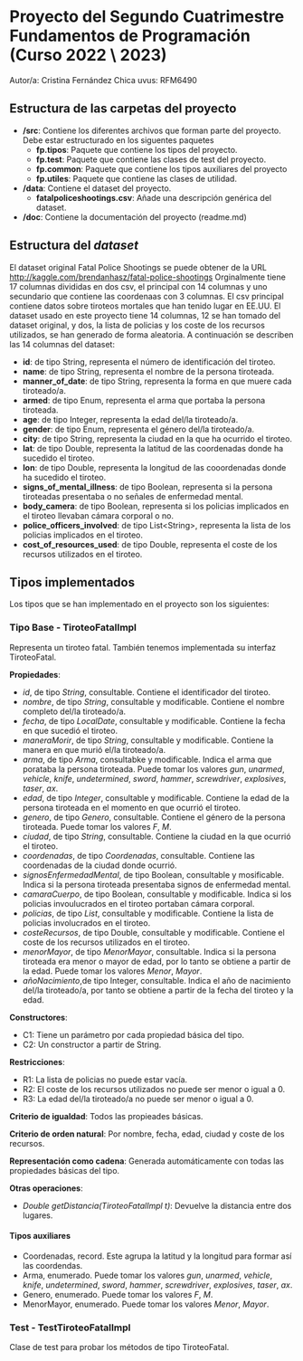 # Proyecto del Segundo Cuatrimestre Fundamentos de Programación (Curso  2022 \ 2023)
Autor/a: Cristina Fernández Chica   uvus: RFM6490


## Estructura de las carpetas del proyecto

* **/src**: Contiene los diferentes archivos que forman parte del proyecto. Debe estar estructurado en los siguentes paquetes
    * **fp.tipos**: Paquete que contiene los tipos del proyecto.
    * **fp.test**: Paquete que contiene las clases de test del proyecto.
    * **fp.common**: Paquete que contiene los tipos auxiliares del proyecto
    * **fp.utiles**:  Paquete que contiene las clases de utilidad. 
* **/data**: Contiene el dataset del proyecto.
    * **fatalpoliceshootings.csv**: Añade una descripción genérica del dataset.
* **/doc**: Contiene la documentación del proyecto (readme.md)
    
## Estructura del *dataset*

El dataset original Fatal Police Shootings se puede obtener de la URL http://kaggle.com/brendanhasz/fatal-police-shootings
Orginalmente tiene 17 columnas divididas en dos csv, el principal con 14 columnas y uno secundario que contiene las coordenaas
con 3 columnas. El csv principal contiene datos sobre tiroteos mortales que han tenido lugar en EE.UU. El dataset usado en este
proyecto tiene 14 columnas, 12 se han tomado del dataset original, y dos, la lista de policias y los coste de los recursos 
utilizados, se han generado de forma aleatoria. A continuación se describen las 14 columnas del dataset:


* **id**: de tipo String, representa el número de identificación del tiroteo.
* **name**: de tipo String, representa el nombre de la persona tiroteada.
* **manner_of_date**: de tipo String, representa la forma en que muere cada tiroteado/a.
* **armed**: de tipo Enum, representa el arma que portaba la persona tiroteada.
* **age**: de tipo Integer, representa la edad del/la tiroteado/a.
* **gender**: de tipo Enum, representa el género del/la tiroteado/a.
* **city**: de tipo String, representa la ciudad en la que ha ocurrido el tiroteo.
* **lat**: de tipo Double, representa la latitud de las coordenadas donde ha sucedido el tiroteo.
* **lon**: de tipo Double, representa la longitud de las cooordenadas donde ha sucedido el tiroteo.
* **signs_of_mental_illness**: de tipo Boolean, representa si la persona tiroteadas presentaba o no señales de enfermedad mental.
* **body_camera**: de tipo Boolean, representa si los policias implicados en el tiroteo llevaban cámara corporal o no.
* **police_officers_involved**: de tipo List\<String\>, representa la lista de los policias implicados en el tiroteo.
* **cost_of_resources_used**: de tipo Double, representa el coste de los recursos utilizados en el tiroteo.



## Tipos implementados

Los tipos que se han implementado en el proyecto son los siguientes:

### Tipo Base - TiroteoFatalImpl

Representa un tiroteo fatal. También tenemos implementada su interfaz TiroteoFatal.

**Propiedades**:

- *id*, de tipo *String*, consultable. Contiene el identificador del tiroteo. 
- *nombre*, de tipo *String*, consultable y modificable. Contiene el nombre completo del/la tiroteado/a.
- *fecha*, de tipo *LocalDate*, consultable y modificable. Contiene la fecha en que sucedió el tiroteo.
- *maneraMorir*, de tipo *String*, consultable y modificable. Contiene la manera en que murió el/la tiroteado/a.
- *arma*, de tipo *Arma*, consultabke y modificable. Indica el arma que porataba la persona tiroteada. 
  Puede tomar los valores *gun*, *unarmed*, *vehicle*, *knife*, *undetermined*, *sword*, *hammer*, *screwdriver*, *explosives*, *taser*, *ax*.
- *edad*, de tipo *Integer*, consultable y modificable. Contiene la edad de la persona tiroteada en el momento en que ocurrió el tiroteo.
- *genero*, de tipo *Genero*, consultable. Contiene el género de la persona tiroteada. Puede tomar los valores *F*, *M*.
- *ciudad*, de tipo *String*, consultable. Contiene la ciudad en la que ocurrió el tiroteo.
- *coordenadas*, de tipo *Coordenadas*, consultable. Contiene las coordenadas de la ciudad donde ocurrió.
- *signosEnfermedadMental*, de tipo Boolean, consultable y mosificable. Indica si la persona tiroteada presentaba signos de enfermedad mental.
- *camaraCuerpo*, de tipo Boolean, consultable y modificable. Indica si los policias invoulucrados en el tiroteo portaban cámara corporal.
- *policias*, de tipo *List<String>*, consultable y modificable. Contiene la lista de policias involucrados en el tiroteo.
- *costeRecursos*, de tipo Double, consultable y modificable. Contiene el coste de los recursos utilizados en el tiroteo.
- *menorMayor*, de tipo *MenorMayor*, consultable. Indica si la persona tiroteada era menor o mayor de edad, por lo tanto se obtiene a partir de la edad.
  Puede tomar los valores *Menor*, *Mayor*.
- *añoNacimiento*,de tipo Integer, consultable. Indica el año de nacimiento del/la tiroteado/a, por tanto se obtiene a partir de la fecha del tiroteo y la edad.
  
**Constructores**: 

- C1: Tiene un parámetro por cada propiedad básica del tipo.
- C2: Un constructor a partir de String.

**Restricciones**:
 
- R1: La lista de policias no puede estar vacía.
- R2: El coste de los recursos utilizados no puede ser menor o igual a 0.
- R3: La edad del/la tiroteado/a no puede ser menor o igual a 0.

**Criterio de igualdad**: Todos las propieades básicas.

**Criterio de orden natural**: Por nombre, fecha, edad, ciudad y coste de los recursos.

**Representación como cadena**: Generada automáticamente con todas las propiedades básicas del tipo.

**Otras operaciones**:
 
- *Double getDistancia(TiroteoFatalImpl t)*: Devuelve la distancia entre dos lugares.

#### Tipos auxiliares
- Coordenadas, record. Este agrupa la latitud y la longitud para formar así las coordendas.
- Arma, enumerado. Puede tomar los valores *gun*, *unarmed*, *vehicle*, *knife*, *undetermined*, *sword*, *hammer*, *screwdriver*, *explosives*, *taser*, *ax*.
- Genero, enumerado. Puede tomar los valores *F*, *M*.
- MenorMayor, enumerado. Puede tomar los valores *Menor*, *Mayor*.

### Test - TestTiroteoFatalImpl
Clase de test para probar los métodos de tipo TiroteoFatal.
